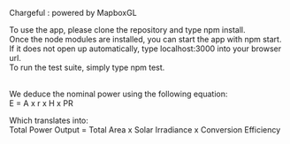 Chargeful : powered by MapboxGL

To use the app, please clone the repository and type npm install.<br/>
Once the node modules are installed, you can start the app with npm start.<br/>
If it does not open up automatically, type localhost:3000 into your browser url.<br/>
To run the test suite, simply type npm test.<br/><br/>

We deduce the nominal power using the following equation:<br/>
E = A x r x H x PR

Which translates into:<br/>
Total Power Output = Total Area x Solar Irradiance x Conversion Efficiency
